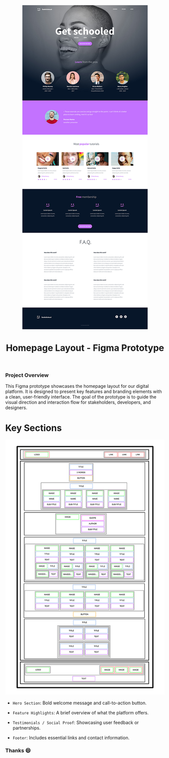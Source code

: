 <div align="center">
<a href="https://www.figma.com/proto/eemeftdcCV4VDbDd2vMOIC/Homepage--Copy-?node-id=0-1&t=gNEtezdca8ym7kz2-1" target="_blank"rel="noopener noreferrer">
<img src="./images/image.png" alt="Figma design"> </a>
<br>
<h1> Homepage Layout - Figma Prototype </h1>
</div>
<br>

### Project Overview
This Figma prototype showcases the homepage layout for our digital platform. It is designed to present key features and branding elements with a clean, user-friendly interface. The goal of the prototype is to guide the visual direction and interaction flow for stakeholders, developers, and designers.

# Key Sections

<img src="./images/work.png" alt="Figma design">

- `Hero Section`: Bold welcome message and call-to-action button.

- `Feature Highlights`: A brief overview of what the platform offers.

- `Testimonials / Social Proof`: Showcasing user feedback or partnerships.

- `Footer`: Includes essential links and contact information.

### Thanks :smile: